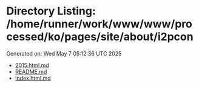 # Directory Listing: /home/runner/work/www/www/processed/ko/pages/site/about/i2pcon
Generated on: Wed May  7 05:12:36 UTC 2025

- [2015.html.md](2015.html.md)
- [README.md](README.md)
- [index.html.md](index.html.md)
